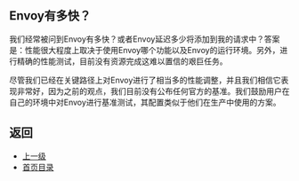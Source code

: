 ## Envoy有多快？

我们经常被问到Envoy有多快？或者Envoy延迟多少将添加到我的请求中？答案是：性能很大程度上取决于使用Envoy哪个功能以及Envoy的运行环境。另外，进行精确的性能测试，目前没有资源完成这难以置信的艰巨任务。

尽管我们已经在关键路径上对Envoy进行了相当多的性能调整，并且我们相信它表现非常好，因为之前的观点，我们目前没有公布任何官方的基准。我们鼓励用户在自己的环境中对Envoy进行基准测试，其配置类似于他们在生产中使用的方案。

## 返回
- [上一级](../FAQ.md)
- [首页目录](../README.md)
